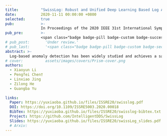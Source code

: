 ```yaml
---
title:          "SwissLog: Robust and Unified Deep Learning Based Log Anomaly Detection for Diverse Faults"
date:           2020-11-11 00:00:00 +0800
selected:       true
pub:            >-
                In Proceedings of the 2020 IEEE 31st International Symposium on Software Reliability Engineering
pub_pre:        >-
                <span class="badge badge-pill badge-custom badge-success">ISSRE'20 (CCF B)</span>
# pub_post:       'Under review.'
# pub_last:       '<span class="badge badge-pill badge-custom badge-secondary">Conference</span><span class="badge badge-pill badge-custom badge-warning">Poster</span>'
abstract: >-
  Log-based anomaly detection has been widely studied and achieves a satisfying performance on stable log data. But, the existing approaches still fall short meeting these challenges, 1) Log formats are changing continually in practice in those software systems under active development and maintenance. 2) Performance issues are latent causes that may not be detected by trivial monitoring tools. We thus propose SwissLog, namely a robust and unified deep learning based anomaly detection model for detecting diverse faults. SwissLog targets at those faults resulting in log sequence order changes and log time interval changes. To achieve that, an advanced log parser is introduced. Moreover, the semantic embedding and the time embedding approaches are combined to train a unified attention based BiLSTM model to detect anomalies. The experiments on real-world datasets and synthetic datasets show that SwissLog is robust to the changing log data and effective for diverse faults.
# cover:          assets/images/covers/Prism-cover.png
authors:
  - Xiaoyun Li
  - Pengfei Chen†
  - Linxiao Jing
  - Zilong He
  - Guangba Yu
  
links:
  Paper: https://yuxiaoba.github.io/files/ISSRE20/swisslog.pdf
  DOI: https://doi.org/10.1109/ISSRE5003.2020.00018
  BibTex: https://yuxiaoba.github.io/files/ISSRE20/swisslog-bibtex.txt
  Project: https://github.com/IntelligentDDS/SwissLog
  Slides: https://yuxiaoba.github.io/files/ISSRE20/swissLog_slides.pdf
  # Arxiv:
---
```

